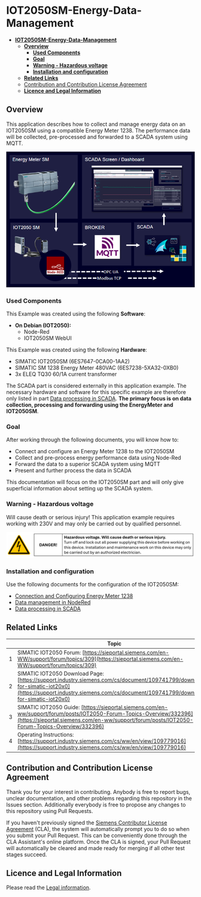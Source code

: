 # **IOT2050SM-Energy-Data-Management**

- [**IOT2050SM-Energy-Data-Management**](#iot2050sm-energy-data-management)
  - [**Overview**](#overview)
    - [**Used Components**](#used-components)
    - [**Goal**](#goal)
    - [**Warning - Hazardous voltage**](#warning---hazardous-voltage)
    - [**Installation and configuration**](#installation-and-configuration)
  - [**Related Links**](#related-links)
  - [Contribution and Contribution License Agreement](#contribution-and-contribution-license-agreement)
  - [**Licence and Legal Information**](#licence-and-legal-information)

## **Overview**

This application describes how to collect and manage energy data on an IOT2050SM using a compatible Energy Meter 1238. The performance data will be collected, pre-processed and forwarded to a SCADA system using MQTT.

![Overview](docs/graphics/1-overview.png)

### **Used Components**

This Example was created using the following **Software**:

- **On Debian (IOT2050):**
  - Node-Red
  - IOT2050SM WebUI

This Example was created using the following **Hardware**:

- SIMATIC IOT2050SM (6ES7647-0CA00-1AA2)
- SIMATIC SM 1238 Energy Meter 480VAC (6ES7238-5XA32-0XB0)
- 3x ELEQ TQ30 60/1A current transformer

The SCADA part is considered externally in this application example. The necessary hardware and software for this specific example are therefore only listed in part [Data processing in SCADA](docs/README_ScadaData.md). **The primary focus is on data collection, processing and forwarding using the EnergyMeter and IOT2050SM**.

### **Goal**

After working through the following documents, you will know how to:

- Connect and configure an Energy Meter 1238 to the IOT2050SM
- Collect and pre-process energy performance data using Node-Red
- Forward the data to a superior SCADA system using MQTT
- Present and further process the data in SCADA

This documentation will focus on the IOT2050SM part and will only give superficial information about setting up the SCADA system.

### **Warning - Hazardous voltage**

Will cause death or serious injury! This application example requires working with 230V and may only be carried out by qualified personnel.

![warning](docs/graphics/0-voltage-warning.png)

### **Installation and configuration**

Use the following documents for the configuration of the IOT2050SM:

- [Connection and Configuring Energy Meter 1238](docs/README_ConnectingEnergyMeter.md)
- [Data management in NodeRed](docs/README_DataManagementNodeRed.md)
- [Data processing in SCADA](docs/README_ScadaData.md)

## **Related Links**

||Topic|
|-|-|
|1|SIMATIC IOT2050 Forum: [https://sieportal.siemens.com/en-WW/support/forum/topics/309](https://sieportal.siemens.com/en-WW/support/forum/topics/309)|
|2|SIMATIC IOT2050 Download Page: [https://support.industry.siemens.com/cs/document/109741799/downloads-for-simatic-iot20x0](https://support.industry.siemens.com/cs/document/109741799/downloads-for-simatic-iot20x0)|
|3|SIMATIC IOT2050 Guide: [https://sieportal.siemens.com/en-ww/support/forum/posts/IOT2050-Forum-Topics-Overview/332396](https://sieportal.siemens.com/en-ww/support/forum/posts/IOT2050-Forum-Topics-Overview/332396)|
|4|Operating Instructions: [https://support.industry.siemens.com/cs/ww/en/view/109779016](https://support.industry.siemens.com/cs/ww/en/view/109779016)|

## Contribution and Contribution License Agreement

Thank you for your interest in contributing. Anybody is free to report bugs, unclear documentation, and other problems regarding this repository in the Issues section.
Additionally everybody is free to propose any changes to this repository using Pull Requests.

If you haven't previously signed the [Siemens Contributor License Agreement](https://cla-assistant.io/industrial-edge/) (CLA), the system will automatically prompt you to do so when you submit your Pull Request. This can be conveniently done through the CLA Assistant's online platform. Once the CLA is signed, your Pull Request will automatically be cleared and made ready for merging if all other test stages succeed.

## **Licence and Legal Information**

Please read the [Legal information](LICENSE.md).
